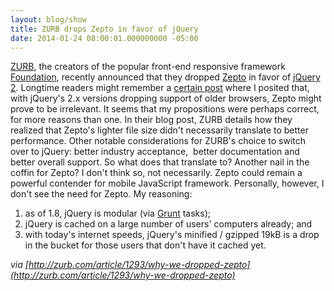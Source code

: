 ```yaml
---
layout: blog/show
title: ZURB drops Zepto in favor of jQuery
date: 2014-01-24 08:00:01.000000000 -05:00
---
```


[ZURB](http://zurb.com "ZURB"), the creators of the popular front-end responsive framework [Foundation](http://foundation.zurb.com "ZURB - Foundation"), recently announced that they dropped [Zepto](http://zeptojs.com "ZeptoJS") in favor of [jQuery 2](http://jquery.com "jQuery"). Longtime readers might remember a [certain post](http://wp.me/p3ERzH-2m "Daniel Strunk - Is Zepto still relevant?") where I posited that, with jQuery's 2.x versions dropping support of older browsers, Zepto might prove to be irrelevant. It seems that my propositions were perhaps correct, for more reasons than one. In their blog post, ZURB details how they realized that Zepto's lighter file size didn't necessarily translate to better performance. Other notable considerations for ZURB's choice to switch over to jQuery: better industry acceptance,  better documentation and better overall support. So what does that translate to? Another nail in the coffin for Zepto? I don't think so, not necessarily. Zepto could remain a powerful contender for mobile JavaScript framework. Personally, however, I don't see the need for Zepto. My reasoning:

1. as of 1.8, jQuery is modular (via [Grunt](http://gruntjs.com/ "Grunt - The JavaScript Task Runner") tasks);
2. jQuery is cached on a large number of users' computers already; and
3. with today's internet speeds, jQuery's minified / gzipped 19kB is a drop in the bucket for those users that don't have it cached yet.

*via [http://zurb.com/article/1293/why-we-dropped-zepto](http://zurb.com/article/1293/why-we-dropped-zepto)*

